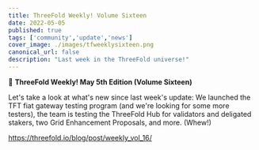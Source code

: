 ```yaml
---
title: ThreeFold Weekly! Volume Sixteen
date: 2022-05-05
published: true
tags: ['community','update','news']
cover_image: ./images/tfweeklysixteen.png
canonical_url: false
description: "Last week in the ThreeFold universe!"
---
```


📰 **ThreeFold Weekly! May 5th Edition (Volume Sixteen)**

Let's take a look at what's new since last week's update: We launched the TFT fiat gateway testing program (and we're looking for some more testers), the team is testing the ThreeFold Hub for validators and deligated stakers, two Grid Enhancement Proposals, and more. (Whew!)

https://threefold.io/blog/post/weekly_vol_16/